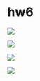 # hw6

![](https://pp.userapi.com/c845220/v845220509/16df4/Gg-keINM1mo.jpg)

![](https://pp.userapi.com/c845220/v845220509/16dfd/QXrZM-ZFLRA.jpg)

![](https://pp.userapi.com/c845220/v845220509/16e37/XL6zC7M_SYA.jpg)

![](https://pp.userapi.com/c845220/v845220509/16e3e/fgAX0Lwyq6k.jpg)
